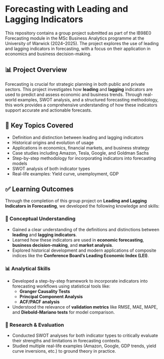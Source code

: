 # Forecasting with Leading and Lagging Indicators

This repository contains a group project submitted as part of the IB98E0 Forecasting module in the MSc Business Analytics programme at the University of Warwick (2024–2025). The project explores the use of leading and lagging indicators in forecasting, with a focus on their application in economics and business decision-making.

## 📊 Project Overview

Forecasting is crucial for strategic planning in both public and private sectors. This project investigates how **leading** and **lagging** indicators are used to predict and assess economic and business trends. Through real-world examples, SWOT analysis, and a structured forecasting methodology, this work provides a comprehensive understanding of how these indicators support accurate and actionable forecasts.

## 🧠 Key Topics Covered

- Definition and distinction between leading and lagging indicators
- Historical origins and evolution of usage
- Applications in economics, financial markets, and business strategy
- Case studies including Amazon, Tesla, Google, and Goldman Sachs
- Step-by-step methodology for incorporating indicators into forecasting models
- SWOT analysis of both indicator types
- Real-life examples: Yield curve, unemployment, GDP

## ✅ Learning Outcomes

Through the completion of this group project on **Leading and Lagging Indicators in Forecasting**, we developed the following knowledge and skills:

### 📘 Conceptual Understanding
- Gained a clear understanding of the definitions and distinctions between **leading** and **lagging indicators**.
- Learned how these indicators are used in **economic forecasting**, **business decision-making**, and **market analysis**.
- Explored historical development and modern applications of composite indices like the **Conference Board’s Leading Economic Index (LEI)**.

### 📊 Analytical Skills
- Developed a step-by-step framework to incorporate indicators into forecasting workflows using statistical tools like:
  - **Granger Causality Tests**
  - **Principal Component Analysis**
  - **ACF/PACF analysis**
- Understood the relevance of **validation metrics** like RMSE, MAE, MAPE, and **Diebold-Mariano tests** for model comparison.

### 🔎 Research & Evaluation
- Conducted SWOT analyses for both indicator types to critically evaluate their strengths and limitations in forecasting contexts.
- Studied multiple real-life examples (Amazon, Google, GDP trends, yield curve inversions, etc.) to ground theory in practice.




